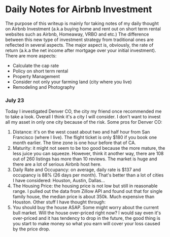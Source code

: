Daily Notes for Airbnb Investment
=================================
The purpose of this writeup is mainly for taking notes of my daily thought on Airbnb Investment (a.k.a buying home and rent out on short term rental websites such as Airbnb, Homeaway, VRBO and etc.) The difference between this new type of investment strategy from traditional ones are reflected in several aspects. The major aspect is, obviously, the rate of return (a.k.a the net income after mortgage over your initial investment). There are more aspects:
* Calculate the cap rate
* Policy on short term rental
* Property Management
* Consider not only your farming land (city where you live)
* Remodeling and Photography

### July 23
Today I investigated Denver CO, the city my friend once recommended me to take a look. Overall I think it's a city I will consider. I don't want to invest all my asset in only one city because of the risk. Some pros for Denver CO:
1. Distance: it's on the west coast about two and half hour from San Francisco (where I live). The flight ticket is only $180 if you book one month earlier. The time zone is one hour before that of CA.
2. Maturity: it might not seem to be too good because the more mature, the less juice you can squeeze. However, think it another way, there are 108 out of 260 listings has more than 10 reviews. The market is huge and there are a lot of serious Airbnb host here.
3. Daily Rate and Occupancy: on average, daily rate is $137 and occupancy is 88% (26 days per month). That's better than a lot of cities I have considered: Houston, Austin, Dallas...
4. The Housing Price: the housing price is not low but still in reasonable range. I pulled out the data from Zillow API and found out that for single family house, the median price is about 350k. Much expensive than Houston.
Other stuff I have thought through:
1. You should buy the house ASAP. Some might worry about the current bull market. Will the house over-priced right now? I would say even it's over-priced and it has tendency to drop in the future, the good thing is you start to make money so what you earn will cover your loss caused by the price drop. 
